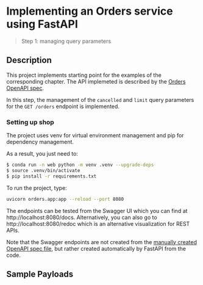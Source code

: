 # Implementing an Orders service using FastAPI
> Step 1: managing query parameters

## Description

This project implements starting point for the examples of the corresponding chapter. The API implemeted is described by the [Orders OpenAPI spec](./oas.yaml).


In this step, the management of the `cancelled` and `limit` query parameters for the `GET /orders` endpoint is implemented.

### Setting up shop

The project uses venv for virtual environment management and pip for dependency management.

As a result, you just need to:

```bash
$ conda run -n web python -m venv .venv --upgrade-deps
$ source .venv/bin/activate
$ pip install -r requirements.txt
```


To run the project, type:

```bash
uvicorn orders.app:app --reload --port 8080
```

The endpoints can be tested from the Swagger UI which you can find at http://localhost:8080/docs. Alternatively, you can also go to http://localhost:8080/redoc which is an alternative visualization for REST APIs.


Note that the Swagger endpoints are not created from the [manually created OpenAPI spec file](oas.yaml), but rather created automatically by FastAPI from the code.

## Sample Payloads